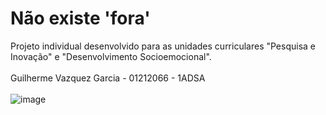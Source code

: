 # Não existe 'fora'
Projeto individual desenvolvido para as unidades curriculares "Pesquisa e Inovação" e "Desenvolvimento Socioemocional". <br><br>
Guilherme Vazquez Garcia - 01212066 - 1ADSA <br><br>
![image](https://user-images.githubusercontent.com/88168295/144160379-07922c88-830e-4495-b6b6-e6ec0b470dbd.png)
